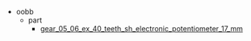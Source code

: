 * oobb
  * part
    * [gear_05_06_ex_40_teeth_sh_electronic_potentiometer_17_mm](oobb/part/gear_05_06_ex_40_teeth_sh_electronic_potentiometer_17_mm)
